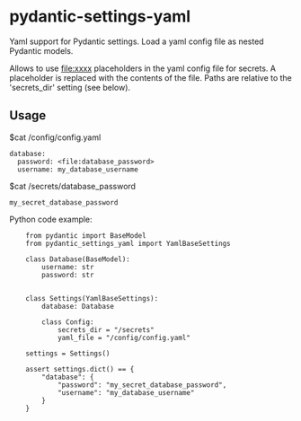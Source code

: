 # pydantic-settings-yaml


Yaml support for Pydantic settings. Load a yaml config file 
as nested Pydantic models. 

Allows to use <file:xxxx> placeholders in the yaml config file
for secrets. A placeholder is replaced with the contents of the
file. Paths are relative to the 'secrets_dir' setting (see below).

## Usage

$cat /config/config.yaml
```
database: 
  password: <file:database_password>
  username: my_database_username
```


$cat /secrets/database_password
```
my_secret_database_password
```


Python code example:
``` 
    from pydantic import BaseModel
    from pydantic_settings_yaml import YamlBaseSettings

    class Database(BaseModel):
        username: str
        password: str


    class Settings(YamlBaseSettings):
        database: Database

        class Config:
            secrets_dir = "/secrets"
            yaml_file = "/config/config.yaml"

    settings = Settings()

    assert settings.dict() == {
        "database": {
            "password": "my_secret_database_password", 
            "username": "my_database_username"
        }
    }
```